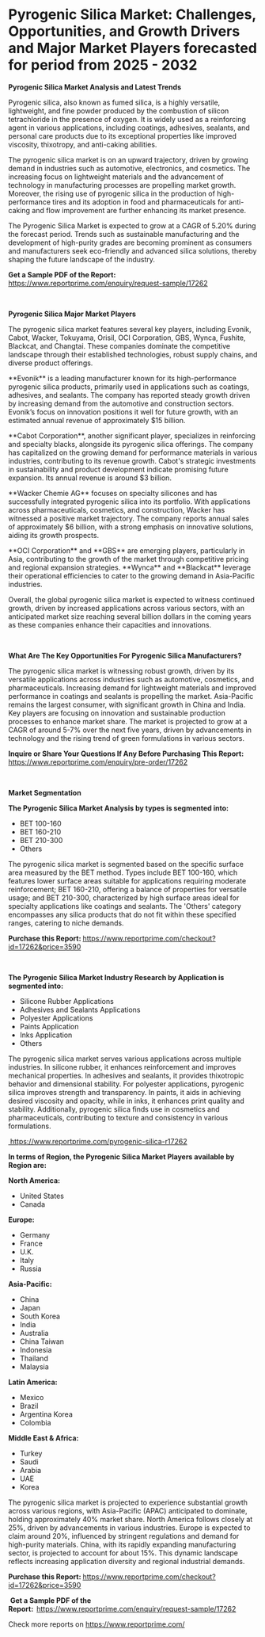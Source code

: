 <p><h1>Pyrogenic Silica Market: Challenges, Opportunities, and Growth Drivers and Major Market Players forecasted for period from 2025 - 2032</h1></p><p><strong>Pyrogenic Silica Market Analysis and Latest Trends</strong></p>
<p><p>Pyrogenic silica, also known as fumed silica, is a highly versatile, lightweight, and fine powder produced by the combustion of silicon tetrachloride in the presence of oxygen. It is widely used as a reinforcing agent in various applications, including coatings, adhesives, sealants, and personal care products due to its exceptional properties like improved viscosity, thixotropy, and anti-caking abilities.</p><p>The pyrogenic silica market is on an upward trajectory, driven by growing demand in industries such as automotive, electronics, and cosmetics. The increasing focus on lightweight materials and the advancement of technology in manufacturing processes are propelling market growth. Moreover, the rising use of pyrogenic silica in the production of high-performance tires and its adoption in food and pharmaceuticals for anti-caking and flow improvement are further enhancing its market presence.</p><p>The Pyrogenic Silica Market is expected to grow at a CAGR of 5.20% during the forecast period. Trends such as sustainable manufacturing and the development of high-purity grades are becoming prominent as consumers and manufacturers seek eco-friendly and advanced silica solutions, thereby shaping the future landscape of the industry.</p></p>
<p><strong>Get a Sample PDF of the Report:&nbsp;</strong> <a href="https://www.reportprime.com/enquiry/request-sample/17262?utm_campaign=3223&utm_medium=2&utm_source=Github&utm_content=ia&utm_term=18032025&utm_id=pyrogenic-silica">https://www.reportprime.com/enquiry/request-sample/17262</a></p>
<p>&nbsp;</p>
<p><strong>Pyrogenic Silica Major Market Players</strong></p>
<p><p>The pyrogenic silica market features several key players, including Evonik, Cabot, Wacker, Tokuyama, Orisil, OCI Corporation, GBS, Wynca, Fushite, Blackcat, and Changtai. These companies dominate the competitive landscape through their established technologies, robust supply chains, and diverse product offerings.</p><p>**Evonik** is a leading manufacturer known for its high-performance pyrogenic silica products, primarily used in applications such as coatings, adhesives, and sealants. The company has reported steady growth driven by increasing demand from the automotive and construction sectors. Evonik’s focus on innovation positions it well for future growth, with an estimated annual revenue of approximately $15 billion.</p><p>**Cabot Corporation**, another significant player, specializes in reinforcing and specialty blacks, alongside its pyrogenic silica offerings. The company has capitalized on the growing demand for performance materials in various industries, contributing to its revenue growth. Cabot's strategic investments in sustainability and product development indicate promising future expansion. Its annual revenue is around $3 billion.</p><p>**Wacker Chemie AG** focuses on specialty silicones and has successfully integrated pyrogenic silica into its portfolio. With applications across pharmaceuticals, cosmetics, and construction, Wacker has witnessed a positive market trajectory. The company reports annual sales of approximately $6 billion, with a strong emphasis on innovative solutions, aiding its growth prospects.</p><p>**OCI Corporation** and **GBS** are emerging players, particularly in Asia, contributing to the growth of the market through competitive pricing and regional expansion strategies. **Wynca** and **Blackcat** leverage their operational efficiencies to cater to the growing demand in Asia-Pacific industries.</p><p>Overall, the global pyrogenic silica market is expected to witness continued growth, driven by increased applications across various sectors, with an anticipated market size reaching several billion dollars in the coming years as these companies enhance their capacities and innovations.</p></p>
<p>&nbsp;</p>
<p><strong>What Are The Key Opportunities For Pyrogenic Silica Manufacturers?</strong></p>
<p><p>The pyrogenic silica market is witnessing robust growth, driven by its versatile applications across industries such as automotive, cosmetics, and pharmaceuticals. Increasing demand for lightweight materials and improved performance in coatings and sealants is propelling the market. Asia-Pacific remains the largest consumer, with significant growth in China and India. Key players are focusing on innovation and sustainable production processes to enhance market share. The market is projected to grow at a CAGR of around 5-7% over the next five years, driven by advancements in technology and the rising trend of green formulations in various sectors.</p></p>
<p><strong>Inquire or Share Your Questions If Any Before Purchasing This Report:</strong> <a href="https://www.reportprime.com/enquiry/pre-order/17262?utm_campaign=3223&utm_medium=2&utm_source=Github&utm_content=ia&utm_term=18032025&utm_id=pyrogenic-silica">https://www.reportprime.com/enquiry/pre-order/17262</a></p>
<p>&nbsp;</p>
<p><strong>Market Segmentation</strong></p>
<p><strong>The Pyrogenic Silica Market Analysis by types is segmented into:</strong></p>
<p><ul><li>BET 100-160</li><li>BET 160-210</li><li>BET 210-300</li><li>Others</li></ul></p>
<p><p>The pyrogenic silica market is segmented based on the specific surface area measured by the BET method. Types include BET 100-160, which features lower surface areas suitable for applications requiring moderate reinforcement; BET 160-210, offering a balance of properties for versatile usage; and BET 210-300, characterized by high surface areas ideal for specialty applications like coatings and sealants. The 'Others' category encompasses any silica products that do not fit within these specified ranges, catering to niche demands.</p></p>
<p><strong>Purchase this Report:&nbsp;</strong><a href="https://www.reportprime.com/checkout?id=17262&price=3590&utm_campaign=3223&utm_medium=2&utm_source=Github&utm_content=ia&utm_term=18032025&utm_id=pyrogenic-silica">https://www.reportprime.com/checkout?id=17262&price=3590</a></p>
<p>&nbsp;</p>
<p><strong>The Pyrogenic Silica Market Industry Research by Application is segmented into:</strong></p>
<p><ul><li>Silicone Rubber Applications</li><li>Adhesives and Sealants Applications</li><li>Polyester Applications</li><li>Paints Application</li><li>Inks Application</li><li>Others</li></ul></p>
<p><p>The pyrogenic silica market serves various applications across multiple industries. In silicone rubber, it enhances reinforcement and improves mechanical properties. In adhesives and sealants, it provides thixotropic behavior and dimensional stability. For polyester applications, pyrogenic silica improves strength and transparency. In paints, it aids in achieving desired viscosity and opacity, while in inks, it enhances print quality and stability. Additionally, pyrogenic silica finds use in cosmetics and pharmaceuticals, contributing to texture and consistency in various formulations.</p></p>
<p><a href="https://www.reportprime.com/pyrogenic-silica-r17262?utm_campaign=3223&utm_medium=2&utm_source=Github&utm_content=ia&utm_term=18032025&utm_id=pyrogenic-silica">&nbsp;https://www.reportprime.com/pyrogenic-silica-r17262</a></p>
<p><strong>In terms of Region, the Pyrogenic Silica Market Players available by Region are:</strong></p>
<p>
    <p> <strong> North America: </strong>
        <ul>
            <li>United States</li>
            <li>Canada</li>
        </ul>
        </p> 
    <p> <strong> Europe: </strong>
        <ul>
            <li>Germany</li>
            <li>France</li>
            <li>U.K.</li>
            <li>Italy</li>
            <li>Russia</li>
        </ul>
        </p> 
    <p> <strong> Asia-Pacific: </strong>
        <ul>
            <li>China</li>
            <li>Japan</li>
            <li>South Korea</li>
            <li>India</li>
            <li>Australia</li>
            <li>China Taiwan</li>
            <li>Indonesia</li>
            <li>Thailand</li>
            <li>Malaysia</li>
        </ul>
        </p> 
    <p> <strong> Latin America: </strong>
        <ul>
            <li>Mexico</li>
            <li>Brazil</li>
            <li>Argentina Korea</li>
            <li>Colombia</li>
        </ul>
        </p> 
    <p> <strong> Middle East & Africa: </strong>
        <ul>
            <li>Turkey</li>
            <li>Saudi</li>
            <li>Arabia</li>
            <li>UAE</li>
            <li>Korea</li>
        </ul>
    </p>
    </p>
<p><p>The pyrogenic silica market is projected to experience substantial growth across various regions, with Asia-Pacific (APAC) anticipated to dominate, holding approximately 40% market share. North America follows closely at 25%, driven by advancements in various industries. Europe is expected to claim around 20%, influenced by stringent regulations and demand for high-purity materials. China, with its rapidly expanding manufacturing sector, is projected to account for about 15%. This dynamic landscape reflects increasing application diversity and regional industrial demands.</p></p>
<p><strong>Purchase this Report: </strong><a href="https://www.reportprime.com/checkout?id=17262&price=3590&utm_campaign=3223&utm_medium=2&utm_source=Github&utm_content=ia&utm_term=18032025&utm_id=pyrogenic-silica">https://www.reportprime.com/checkout?id=17262&price=3590</a></p>
<p>&nbsp;<strong>Get a Sample PDF of the Report:&nbsp;&nbsp;</strong><a href="https://www.reportprime.com/enquiry/request-sample/17262?utm_campaign=3223&utm_medium=2&utm_source=Github&utm_content=ia&utm_term=18032025&utm_id=pyrogenic-silica">https://www.reportprime.com/enquiry/request-sample/17262</a></p>
<p><strong></strong></p>
<p>Check more reports on <a href="https://www.reportprime.com/?utm_campaign=3223&utm_medium=2&utm_source=Github&utm_content=ia&utm_term=18032025&utm_id=pyrogenic-silica">https://www.reportprime.com/</a></p>